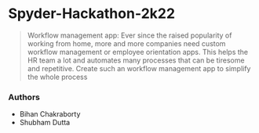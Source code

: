 # Spyder-Hackathon-2k22

> Workflow management app: Ever since the raised popularity of working from home, more and
more companies need custom workflow management or employee orientation apps. This helps the
HR team a lot and automates many processes that can be tiresome and repetitive. Create such an
workflow management app to simplify the whole process

### Authors

- Bihan Chakraborty
- Shubham Dutta
